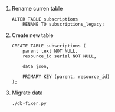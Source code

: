 
1. Rename curren table 
    ```
    ALTER TABLE subscriptions
        RENAME TO subscriptions_legacy;
    ```

1. Create new table
    ```
    CREATE TABLE subscriptions (
        parent text NOT NULL,
        resource_id serial NOT NULL,

        data json,
    
        PRIMARY KEY (parent, resource_id)
    );
    ```

1. Migrate data
    ```
    ./db-fixer.py
    ```
